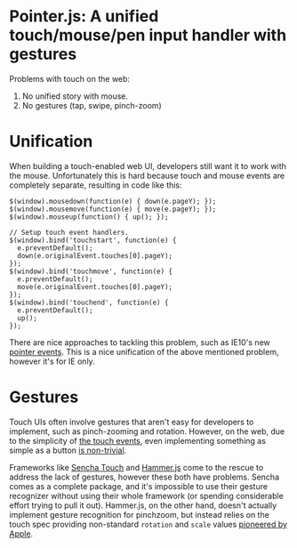 Pointer.js: A unified touch/mouse/pen input handler with gestures
===

Problems with touch on the web:

1. No unified story with mouse.
2. No gestures (tap, swipe, pinch-zoom)

# Unification

When building a touch-enabled web UI, developers still want it to work
with the mouse. Unfortunately this is hard because touch and mouse
events are completely separate, resulting in code like this:

    $(window).mousedown(function(e) { down(e.pageY); });
    $(window).mousemove(function(e) { move(e.pageY); });
    $(window).mouseup(function() { up(); });

    // Setup touch event handlers.
    $(window).bind('touchstart', function(e) {
      e.preventDefault();
      down(e.originalEvent.touches[0].pageY);
    });
    $(window).bind('touchmove', function(e) {
      e.preventDefault();
      move(e.originalEvent.touches[0].pageY);
    });
    $(window).bind('touchend', function(e) {
      e.preventDefault();
      up();
    });

There are nice approaches to tackling this problem, such as IE10's new
[pointer events][ie-pointer]. This is a nice unification of the above mentioned
problem, however it's for IE only.

# Gestures

Touch UIs often involve gestures that aren't easy for developers to
implement, such as pinch-zooming and rotation. However, on the web, due
to the simplicity of [the touch events][touch-spec], even implementing something
as simple as a button [is non-trivial][fast-button].

Frameworks like [Sencha Touch][sencha] and [Hammer.js][hammer] come to
the rescue to address the lack of gestures, however these both have
problems. Sencha comes as a complete package, and it's impossible to use
their gesture recognizer without using their whole framework (or
spending considerable effort trying to pull it out). Hammer.js, on the
other hand, doesn't actually implement gesture recognition for
pinchzoom, but instead relies on the touch spec providing non-standard
`rotation` and `scale` values [pioneered by Apple][apple-touch].

[ie-pointer]: http://blogs.msdn.com/b/ie/archive/2011/09/20/touch-input-for-ie10-and-metro-style-apps.aspx
[touch-spec]: https://dvcs.w3.org/hg/webevents/raw-file/tip/touchevents.html
[fast-button]: http://code.google.com/mobile/articles/fast_buttons.html
[apple-touch]: http://developer.apple.com/library/safari/#documentation/UserExperience/Reference/TouchEventClassReference/TouchEvent/TouchEvent.html#//apple_ref/doc/uid/TP40009358
[sencha]: http://dev.sencha.com/deploy/touch/examples/production/kitchensink/index.html#demo/touchevents
[hammer]: http://eightmedia.github.com/hammer.js/
